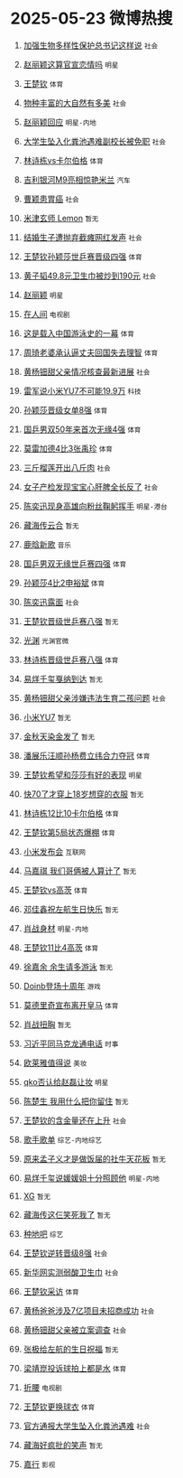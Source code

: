 # 2025-05-23 微博热搜 
1. [加强生物多样性保护总书记这样说](https://m.weibo.cn/search?containerid=100103type%3D1%26t%3D10%26q%3D%23%E5%8A%A0%E5%BC%BA%E7%94%9F%E7%89%A9%E5%A4%9A%E6%A0%B7%E6%80%A7%E4%BF%9D%E6%8A%A4%E6%80%BB%E4%B9%A6%E8%AE%B0%E8%BF%99%E6%A0%B7%E8%AF%B4%23&stream_entry_id=51&isnewpage=1&extparam=seat%3D1%26filter_type%3Drealtimehot%26stream_entry_id%3D51%26c_type%3D51%26q%3D%2523%25E5%258A%25A0%25E5%25BC%25BA%25E7%2594%259F%25E7%2589%25A9%25E5%25A4%259A%25E6%25A0%25B7%25E6%2580%25A7%25E4%25BF%259D%25E6%258A%25A4%25E6%2580%25BB%25E4%25B9%25A6%25E8%25AE%25B0%25E8%25BF%2599%25E6%25A0%25B7%25E8%25AF%25B4%2523%26cate%3D10103%26pos%3D0%26dgr%3D0%26display_time%3D1747938484%26pre_seqid%3D174793848454303255794133) `社会` 

2. [赵丽颖这算官宣恋情吗](https://m.weibo.cn/search?containerid=100103type%3D1%26t%3D10%26q%3D%23%E8%B5%B5%E4%B8%BD%E9%A2%96%E8%BF%99%E7%AE%97%E5%AE%98%E5%AE%A3%E6%81%8B%E6%83%85%E5%90%97%23&stream_entry_id=31&isnewpage=1&extparam=seat%3D1%26filter_type%3Drealtimehot%26c_type%3D31%26cate%3D5001%26pos%3D0%26realpos%3D1%26stream_entry_id%3D31%26band_rank%3D1%26lcate%3D5001%26flag%3D16%26q%3D%2523%25E8%25B5%25B5%25E4%25B8%25BD%25E9%25A2%2596%25E8%25BF%2599%25E7%25AE%2597%25E5%25AE%2598%25E5%25AE%25A3%25E6%2581%258B%25E6%2583%2585%25E5%2590%2597%2523%26dgr%3D0%26display_time%3D1747938484%26pre_seqid%3D174793848454303255794133) `明星` 

3. [王楚钦](https://m.weibo.cn/search?containerid=100103type%3D1%26t%3D10%26q%3D%E7%8E%8B%E6%A5%9A%E9%92%A6&stream_entry_id=31&isnewpage=1&extparam=seat%3D1%26filter_type%3Drealtimehot%26c_type%3D31%26cate%3D5001%26pos%3D1%26realpos%3D2%26stream_entry_id%3D31%26band_rank%3D2%26lcate%3D5001%26flag%3D16%26q%3D%25E7%258E%258B%25E6%25A5%259A%25E9%2592%25A6%26dgr%3D0%26display_time%3D1747938484%26pre_seqid%3D174793848454303255794133) `体育` 

4. [物种丰富的大自然有多美](https://m.weibo.cn/search?containerid=100103type%3D1%26t%3D10%26q%3D%23%E7%89%A9%E7%A7%8D%E4%B8%B0%E5%AF%8C%E7%9A%84%E5%A4%A7%E8%87%AA%E7%84%B6%E6%9C%89%E5%A4%9A%E7%BE%8E%23&stream_entry_id=31&isnewpage=1&extparam=seat%3D1%26filter_type%3Drealtimehot%26c_type%3D31%26cate%3D5001%26pos%3D2%26realpos%3D3%26stream_entry_id%3D31%26band_rank%3D3%26lcate%3D5001%26flag%3D0%26q%3D%2523%25E7%2589%25A9%25E7%25A7%258D%25E4%25B8%25B0%25E5%25AF%258C%25E7%259A%2584%25E5%25A4%25A7%25E8%2587%25AA%25E7%2584%25B6%25E6%259C%2589%25E5%25A4%259A%25E7%25BE%258E%2523%26dgr%3D0%26display_time%3D1747938484%26pre_seqid%3D174793848454303255794133) `社会` 

5. [赵丽颖回应](https://m.weibo.cn/search?containerid=100103type%3D1%26t%3D10%26q%3D%E8%B5%B5%E4%B8%BD%E9%A2%96%E5%9B%9E%E5%BA%94&stream_entry_id=31&isnewpage=1&extparam=seat%3D1%26filter_type%3Drealtimehot%26c_type%3D31%26cate%3D5001%26pos%3D3%26realpos%3D4%26stream_entry_id%3D31%26band_rank%3D4%26lcate%3D5001%26flag%3D16%26q%3D%25E8%25B5%25B5%25E4%25B8%25BD%25E9%25A2%2596%25E5%259B%259E%25E5%25BA%2594%26dgr%3D0%26display_time%3D1747938484%26pre_seqid%3D174793848454303255794133) `明星-内地` 

6. [大学生坠入化粪池遇难副校长被免职](https://m.weibo.cn/search?containerid=100103type%3D1%26t%3D10%26q%3D%23%E5%A4%A7%E5%AD%A6%E7%94%9F%E5%9D%A0%E5%85%A5%E5%8C%96%E7%B2%AA%E6%B1%A0%E9%81%87%E9%9A%BE%E5%89%AF%E6%A0%A1%E9%95%BF%E8%A2%AB%E5%85%8D%E8%81%8C%23&stream_entry_id=31&isnewpage=1&extparam=seat%3D1%26filter_type%3Drealtimehot%26c_type%3D31%26cate%3D5001%26pos%3D4%26realpos%3D5%26stream_entry_id%3D31%26band_rank%3D5%26lcate%3D5001%26flag%3D0%26q%3D%2523%25E5%25A4%25A7%25E5%25AD%25A6%25E7%2594%259F%25E5%259D%25A0%25E5%2585%25A5%25E5%258C%2596%25E7%25B2%25AA%25E6%25B1%25A0%25E9%2581%2587%25E9%259A%25BE%25E5%2589%25AF%25E6%25A0%25A1%25E9%2595%25BF%25E8%25A2%25AB%25E5%2585%258D%25E8%2581%258C%2523%26dgr%3D0%26display_time%3D1747938484%26pre_seqid%3D174793848454303255794133) `社会` 

7. [林诗栋vs卡尔伯格](https://m.weibo.cn/search?containerid=100103type%3D1%26t%3D10%26q%3D%23%E6%9E%97%E8%AF%97%E6%A0%8Bvs%E5%8D%A1%E5%B0%94%E4%BC%AF%E6%A0%BC%23&stream_entry_id=31&isnewpage=1&extparam=seat%3D1%26filter_type%3Drealtimehot%26c_type%3D31%26cate%3D5001%26pos%3D5%26realpos%3D6%26stream_entry_id%3D31%26band_rank%3D6%26lcate%3D5001%26flag%3D1%26q%3D%2523%25E6%259E%2597%25E8%25AF%2597%25E6%25A0%258Bvs%25E5%258D%25A1%25E5%25B0%2594%25E4%25BC%25AF%25E6%25A0%25BC%2523%26dgr%3D0%26display_time%3D1747938484%26pre_seqid%3D174793848454303255794133) `体育` 

8. [吉利银河M9亮相惊艳米兰](https://m.weibo.cn/search?containerid=100103type%3D1%26t%3D10%26q%3D%23%E5%90%89%E5%88%A9%E9%93%B6%E6%B2%B3M9%E4%BA%AE%E7%9B%B8%E6%83%8A%E8%89%B3%E7%B1%B3%E5%85%B0%23&stream_entry_id=31&isnewpage=1&extparam=seat%3D1%26filter_type%3Drealtimehot%26adid%3D287270%26c_type%3D31%26is_ad_pos%3D1%26cate%3D5001%26pos%3D6%26topic_ad%3D1%26stream_entry_id%3D31%26band_rank%3D7%26lcate%3D5001%26q%3D%2523%25E5%2590%2589%25E5%2588%25A9%25E9%2593%25B6%25E6%25B2%25B3M9%25E4%25BA%25AE%25E7%259B%25B8%25E6%2583%258A%25E8%2589%25B3%25E7%25B1%25B3%25E5%2585%25B0%2523%26dgr%3D0%26display_time%3D1747938484%26pre_seqid%3D174793848454303255794133) `汽车` 

9. [曹颖患胃癌](https://m.weibo.cn/search?containerid=100103type%3D1%26t%3D10%26q%3D%23%E6%9B%B9%E9%A2%96%E6%82%A3%E8%83%83%E7%99%8C%23&stream_entry_id=31&isnewpage=1&extparam=seat%3D1%26filter_type%3Drealtimehot%26c_type%3D31%26cate%3D5001%26pos%3D7%26realpos%3D7%26stream_entry_id%3D31%26band_rank%3D7%26lcate%3D5001%26flag%3D2%26q%3D%2523%25E6%259B%25B9%25E9%25A2%2596%25E6%2582%25A3%25E8%2583%2583%25E7%2599%258C%2523%26dgr%3D0%26display_time%3D1747938484%26pre_seqid%3D174793848454303255794133) `社会` 

10. [米津玄师 Lemon](https://m.weibo.cn/search?containerid=100103type%3D1%26t%3D10%26q%3D%E7%B1%B3%E6%B4%A5%E7%8E%84%E5%B8%88+Lemon&stream_entry_id=31&isnewpage=1&extparam=seat%3D1%26filter_type%3Drealtimehot%26c_type%3D31%26cate%3D5001%26pos%3D8%26realpos%3D8%26stream_entry_id%3D31%26band_rank%3D8%26lcate%3D5001%26flag%3D2%26q%3D%25E7%25B1%25B3%25E6%25B4%25A5%25E7%258E%2584%25E5%25B8%2588%2520Lemon%26dgr%3D0%26display_time%3D1747938484%26pre_seqid%3D174793848454303255794133) `暂无` 

11. [结婚生子遭抛弃截瘫网红发声](https://m.weibo.cn/search?containerid=100103type%3D1%26t%3D10%26q%3D%23%E7%BB%93%E5%A9%9A%E7%94%9F%E5%AD%90%E9%81%AD%E6%8A%9B%E5%BC%83%E6%88%AA%E7%98%AB%E7%BD%91%E7%BA%A2%E5%8F%91%E5%A3%B0%23&stream_entry_id=31&isnewpage=1&extparam=seat%3D1%26filter_type%3Drealtimehot%26c_type%3D31%26cate%3D5001%26pos%3D9%26realpos%3D9%26stream_entry_id%3D31%26band_rank%3D9%26lcate%3D5001%26flag%3D0%26q%3D%2523%25E7%25BB%2593%25E5%25A9%259A%25E7%2594%259F%25E5%25AD%2590%25E9%2581%25AD%25E6%258A%259B%25E5%25BC%2583%25E6%2588%25AA%25E7%2598%25AB%25E7%25BD%2591%25E7%25BA%25A2%25E5%258F%2591%25E5%25A3%25B0%2523%26dgr%3D0%26display_time%3D1747938484%26pre_seqid%3D174793848454303255794133) `社会` 

12. [王楚钦孙颖莎世乒赛晋级四强](https://m.weibo.cn/search?containerid=100103type%3D1%26t%3D10%26q%3D%23%E7%8E%8B%E6%A5%9A%E9%92%A6%E5%AD%99%E9%A2%96%E8%8E%8E%E4%B8%96%E4%B9%92%E8%B5%9B%E6%99%8B%E7%BA%A7%E5%9B%9B%E5%BC%BA%23&stream_entry_id=31&isnewpage=1&extparam=seat%3D1%26filter_type%3Drealtimehot%26c_type%3D31%26cate%3D5001%26pos%3D10%26realpos%3D10%26stream_entry_id%3D31%26band_rank%3D10%26lcate%3D5001%26flag%3D0%26q%3D%2523%25E7%258E%258B%25E6%25A5%259A%25E9%2592%25A6%25E5%25AD%2599%25E9%25A2%2596%25E8%258E%258E%25E4%25B8%2596%25E4%25B9%2592%25E8%25B5%259B%25E6%2599%258B%25E7%25BA%25A7%25E5%259B%259B%25E5%25BC%25BA%2523%26dgr%3D0%26display_time%3D1747938484%26pre_seqid%3D174793848454303255794133) `体育` 

13. [黄子韬49.8元卫生巾被炒到190元](https://m.weibo.cn/search?containerid=100103type%3D1%26t%3D10%26q%3D%E9%BB%84%E5%AD%90%E9%9F%AC49.8%E5%85%83%E5%8D%AB%E7%94%9F%E5%B7%BE%E8%A2%AB%E7%82%92%E5%88%B0190%E5%85%83&stream_entry_id=31&isnewpage=1&extparam=seat%3D1%26filter_type%3Drealtimehot%26c_type%3D31%26cate%3D5001%26pos%3D11%26realpos%3D11%26stream_entry_id%3D31%26band_rank%3D11%26lcate%3D5001%26flag%3D2%26q%3D%25E9%25BB%2584%25E5%25AD%2590%25E9%259F%25AC49.8%25E5%2585%2583%25E5%258D%25AB%25E7%2594%259F%25E5%25B7%25BE%25E8%25A2%25AB%25E7%2582%2592%25E5%2588%25B0190%25E5%2585%2583%26dgr%3D0%26display_time%3D1747938484%26pre_seqid%3D174793848454303255794133) `社会` 

14. [赵丽颖](https://m.weibo.cn/search?containerid=100103type%3D1%26t%3D10%26q%3D%E8%B5%B5%E4%B8%BD%E9%A2%96&stream_entry_id=31&isnewpage=1&extparam=seat%3D1%26filter_type%3Drealtimehot%26c_type%3D31%26cate%3D5001%26pos%3D12%26realpos%3D12%26stream_entry_id%3D31%26band_rank%3D12%26lcate%3D5001%26flag%3D0%26q%3D%25E8%25B5%25B5%25E4%25B8%25BD%25E9%25A2%2596%26dgr%3D0%26display_time%3D1747938484%26pre_seqid%3D174793848454303255794133) `明星` 

15. [在人间](https://m.weibo.cn/search?containerid=100103type%3D1%26t%3D10%26q%3D%E5%9C%A8%E4%BA%BA%E9%97%B4&stream_entry_id=31&isnewpage=1&extparam=seat%3D1%26filter_type%3Drealtimehot%26c_type%3D31%26cate%3D5001%26pos%3D13%26realpos%3D13%26stream_entry_id%3D31%26band_rank%3D13%26lcate%3D5001%26flag%3D0%26q%3D%25E5%259C%25A8%25E4%25BA%25BA%25E9%2597%25B4%26dgr%3D0%26display_time%3D1747938484%26pre_seqid%3D174793848454303255794133) `电视剧` 

16. [这是载入中国游泳史的一幕](https://m.weibo.cn/search?containerid=100103type%3D1%26t%3D10%26q%3D%23%E8%BF%99%E6%98%AF%E8%BD%BD%E5%85%A5%E4%B8%AD%E5%9B%BD%E6%B8%B8%E6%B3%B3%E5%8F%B2%E7%9A%84%E4%B8%80%E5%B9%95%23&stream_entry_id=31&isnewpage=1&extparam=seat%3D1%26filter_type%3Drealtimehot%26c_type%3D31%26cate%3D5001%26pos%3D14%26realpos%3D14%26stream_entry_id%3D31%26band_rank%3D14%26lcate%3D5001%26flag%3D0%26q%3D%2523%25E8%25BF%2599%25E6%2598%25AF%25E8%25BD%25BD%25E5%2585%25A5%25E4%25B8%25AD%25E5%259B%25BD%25E6%25B8%25B8%25E6%25B3%25B3%25E5%258F%25B2%25E7%259A%2584%25E4%25B8%2580%25E5%25B9%2595%2523%26dgr%3D0%26display_time%3D1747938484%26pre_seqid%3D174793848454303255794133) `体育` 

17. [周琦老婆承认逼丈夫回国失去理智](https://m.weibo.cn/search?containerid=100103type%3D1%26t%3D10%26q%3D%23%E5%91%A8%E7%90%A6%E8%80%81%E5%A9%86%E6%89%BF%E8%AE%A4%E9%80%BC%E4%B8%88%E5%A4%AB%E5%9B%9E%E5%9B%BD%E5%A4%B1%E5%8E%BB%E7%90%86%E6%99%BA%23&stream_entry_id=31&isnewpage=1&extparam=seat%3D1%26filter_type%3Drealtimehot%26c_type%3D31%26cate%3D5001%26pos%3D15%26realpos%3D15%26stream_entry_id%3D31%26band_rank%3D15%26lcate%3D5001%26flag%3D0%26q%3D%2523%25E5%2591%25A8%25E7%2590%25A6%25E8%2580%2581%25E5%25A9%2586%25E6%2589%25BF%25E8%25AE%25A4%25E9%2580%25BC%25E4%25B8%2588%25E5%25A4%25AB%25E5%259B%259E%25E5%259B%25BD%25E5%25A4%25B1%25E5%258E%25BB%25E7%2590%2586%25E6%2599%25BA%2523%26dgr%3D0%26display_time%3D1747938484%26pre_seqid%3D174793848454303255794133) `体育` 

18. [黄杨钿甜父亲情况核查最新进展](https://m.weibo.cn/search?containerid=100103type%3D1%26t%3D10%26q%3D%23%E9%BB%84%E6%9D%A8%E9%92%BF%E7%94%9C%E7%88%B6%E4%BA%B2%E6%83%85%E5%86%B5%E6%A0%B8%E6%9F%A5%E6%9C%80%E6%96%B0%E8%BF%9B%E5%B1%95%23&stream_entry_id=31&isnewpage=1&extparam=seat%3D1%26filter_type%3Drealtimehot%26c_type%3D31%26cate%3D5001%26pos%3D16%26realpos%3D16%26stream_entry_id%3D31%26band_rank%3D16%26lcate%3D5001%26flag%3D0%26q%3D%2523%25E9%25BB%2584%25E6%259D%25A8%25E9%2592%25BF%25E7%2594%259C%25E7%2588%25B6%25E4%25BA%25B2%25E6%2583%2585%25E5%2586%25B5%25E6%25A0%25B8%25E6%259F%25A5%25E6%259C%2580%25E6%2596%25B0%25E8%25BF%259B%25E5%25B1%2595%2523%26dgr%3D0%26display_time%3D1747938484%26pre_seqid%3D174793848454303255794133) `社会` 

19. [雷军说小米YU7不可能19.9万](https://m.weibo.cn/search?containerid=100103type%3D1%26t%3D10%26q%3D%23%E9%9B%B7%E5%86%9B%E8%AF%B4%E5%B0%8F%E7%B1%B3YU7%E4%B8%8D%E5%8F%AF%E8%83%BD19.9%E4%B8%87%23&stream_entry_id=31&isnewpage=1&extparam=seat%3D1%26filter_type%3Drealtimehot%26c_type%3D31%26cate%3D5001%26pos%3D17%26realpos%3D17%26stream_entry_id%3D31%26band_rank%3D17%26lcate%3D5001%26flag%3D0%26q%3D%2523%25E9%259B%25B7%25E5%2586%259B%25E8%25AF%25B4%25E5%25B0%258F%25E7%25B1%25B3YU7%25E4%25B8%258D%25E5%258F%25AF%25E8%2583%25BD19.9%25E4%25B8%2587%2523%26dgr%3D0%26display_time%3D1747938484%26pre_seqid%3D174793848454303255794133) `科技` 

20. [孙颖莎晋级女单8强](https://m.weibo.cn/search?containerid=100103type%3D1%26t%3D10%26q%3D%23%E5%AD%99%E9%A2%96%E8%8E%8E%E6%99%8B%E7%BA%A7%E5%A5%B3%E5%8D%958%E5%BC%BA%23&stream_entry_id=31&isnewpage=1&extparam=seat%3D1%26filter_type%3Drealtimehot%26c_type%3D31%26cate%3D5001%26pos%3D18%26realpos%3D18%26stream_entry_id%3D31%26band_rank%3D18%26lcate%3D5001%26flag%3D1%26q%3D%2523%25E5%25AD%2599%25E9%25A2%2596%25E8%258E%258E%25E6%2599%258B%25E7%25BA%25A7%25E5%25A5%25B3%25E5%258D%25958%25E5%25BC%25BA%2523%26dgr%3D0%26display_time%3D1747938484%26pre_seqid%3D174793848454303255794133) `体育` 

21. [国乒男双50年来首次无缘4强](https://m.weibo.cn/search?containerid=100103type%3D1%26t%3D10%26q%3D%23%E5%9B%BD%E4%B9%92%E7%94%B7%E5%8F%8C50%E5%B9%B4%E6%9D%A5%E9%A6%96%E6%AC%A1%E6%97%A0%E7%BC%984%E5%BC%BA%23&stream_entry_id=31&isnewpage=1&extparam=seat%3D1%26filter_type%3Drealtimehot%26c_type%3D31%26cate%3D5001%26pos%3D19%26realpos%3D19%26stream_entry_id%3D31%26band_rank%3D19%26lcate%3D5001%26flag%3D0%26q%3D%2523%25E5%259B%25BD%25E4%25B9%2592%25E7%2594%25B7%25E5%258F%258C50%25E5%25B9%25B4%25E6%259D%25A5%25E9%25A6%2596%25E6%25AC%25A1%25E6%2597%25A0%25E7%25BC%25984%25E5%25BC%25BA%2523%26dgr%3D0%26display_time%3D1747938484%26pre_seqid%3D174793848454303255794133) `体育` 

22. [莫雷加德4比3张禹珍](https://m.weibo.cn/search?containerid=100103type%3D1%26t%3D10%26q%3D%23%E8%8E%AB%E9%9B%B7%E5%8A%A0%E5%BE%B74%E6%AF%943%E5%BC%A0%E7%A6%B9%E7%8F%8D%23&stream_entry_id=31&isnewpage=1&extparam=seat%3D1%26filter_type%3Drealtimehot%26c_type%3D31%26cate%3D5001%26pos%3D20%26realpos%3D20%26stream_entry_id%3D31%26band_rank%3D20%26lcate%3D5001%26flag%3D1%26q%3D%2523%25E8%258E%25AB%25E9%259B%25B7%25E5%258A%25A0%25E5%25BE%25B74%25E6%25AF%25943%25E5%25BC%25A0%25E7%25A6%25B9%25E7%258F%258D%2523%26dgr%3D0%26display_time%3D1747938484%26pre_seqid%3D174793848454303255794133) `体育` 

23. [三斤榴莲开出八斤肉](https://m.weibo.cn/search?containerid=100103type%3D1%26t%3D10%26q%3D%23%E4%B8%89%E6%96%A4%E6%A6%B4%E8%8E%B2%E5%BC%80%E5%87%BA%E5%85%AB%E6%96%A4%E8%82%89%23&stream_entry_id=31&isnewpage=1&extparam=seat%3D1%26filter_type%3Drealtimehot%26c_type%3D31%26cate%3D5001%26pos%3D21%26realpos%3D21%26stream_entry_id%3D31%26band_rank%3D21%26lcate%3D5001%26flag%3D1%26q%3D%2523%25E4%25B8%2589%25E6%2596%25A4%25E6%25A6%25B4%25E8%258E%25B2%25E5%25BC%2580%25E5%2587%25BA%25E5%2585%25AB%25E6%2596%25A4%25E8%2582%2589%2523%26dgr%3D0%26display_time%3D1747938484%26pre_seqid%3D174793848454303255794133) `社会` 

24. [女子产检发现宝宝心肝脾全长反了](https://m.weibo.cn/search?containerid=100103type%3D1%26t%3D10%26q%3D%23%E5%A5%B3%E5%AD%90%E4%BA%A7%E6%A3%80%E5%8F%91%E7%8E%B0%E5%AE%9D%E5%AE%9D%E5%BF%83%E8%82%9D%E8%84%BE%E5%85%A8%E9%95%BF%E5%8F%8D%E4%BA%86%23&stream_entry_id=31&isnewpage=1&extparam=seat%3D1%26filter_type%3Drealtimehot%26c_type%3D31%26cate%3D5001%26pos%3D22%26realpos%3D22%26stream_entry_id%3D31%26band_rank%3D22%26lcate%3D5001%26flag%3D0%26q%3D%2523%25E5%25A5%25B3%25E5%25AD%2590%25E4%25BA%25A7%25E6%25A3%2580%25E5%258F%2591%25E7%258E%25B0%25E5%25AE%259D%25E5%25AE%259D%25E5%25BF%2583%25E8%2582%259D%25E8%2584%25BE%25E5%2585%25A8%25E9%2595%25BF%25E5%258F%258D%25E4%25BA%2586%2523%26dgr%3D0%26display_time%3D1747938484%26pre_seqid%3D174793848454303255794133) `社会` 

25. [陈奕迅现身高雄向粉丝鞠躬挥手](https://m.weibo.cn/search?containerid=100103type%3D1%26t%3D10%26q%3D%23%E9%99%88%E5%A5%95%E8%BF%85%E7%8E%B0%E8%BA%AB%E9%AB%98%E9%9B%84%E5%90%91%E7%B2%89%E4%B8%9D%E9%9E%A0%E8%BA%AC%E6%8C%A5%E6%89%8B%23&stream_entry_id=31&isnewpage=1&extparam=seat%3D1%26filter_type%3Drealtimehot%26c_type%3D31%26cate%3D5001%26pos%3D23%26realpos%3D23%26stream_entry_id%3D31%26band_rank%3D23%26lcate%3D5001%26flag%3D0%26q%3D%2523%25E9%2599%2588%25E5%25A5%2595%25E8%25BF%2585%25E7%258E%25B0%25E8%25BA%25AB%25E9%25AB%2598%25E9%259B%2584%25E5%2590%2591%25E7%25B2%2589%25E4%25B8%259D%25E9%259E%25A0%25E8%25BA%25AC%25E6%258C%25A5%25E6%2589%258B%2523%26dgr%3D0%26display_time%3D1747938484%26pre_seqid%3D174793848454303255794133) `明星-港台` 

26. [藏海传云合](https://m.weibo.cn/search?containerid=100103type%3D1%26t%3D10%26q%3D%E8%97%8F%E6%B5%B7%E4%BC%A0%E4%BA%91%E5%90%88&stream_entry_id=31&isnewpage=1&extparam=seat%3D1%26filter_type%3Drealtimehot%26c_type%3D31%26cate%3D5001%26pos%3D24%26realpos%3D24%26stream_entry_id%3D31%26band_rank%3D24%26lcate%3D5001%26flag%3D1%26q%3D%25E8%2597%258F%25E6%25B5%25B7%25E4%25BC%25A0%25E4%25BA%2591%25E5%2590%2588%26dgr%3D0%26display_time%3D1747938484%26pre_seqid%3D174793848454303255794133) `暂无` 

27. [鹿晗新歌](https://m.weibo.cn/search?containerid=100103type%3D1%26t%3D10%26q%3D%E9%B9%BF%E6%99%97%E6%96%B0%E6%AD%8C&stream_entry_id=31&isnewpage=1&extparam=seat%3D1%26filter_type%3Drealtimehot%26c_type%3D31%26cate%3D5001%26pos%3D25%26realpos%3D25%26stream_entry_id%3D31%26band_rank%3D25%26lcate%3D5001%26flag%3D0%26q%3D%25E9%25B9%25BF%25E6%2599%2597%25E6%2596%25B0%25E6%25AD%258C%26dgr%3D0%26display_time%3D1747938484%26pre_seqid%3D174793848454303255794133) `音乐` 

28. [国乒男双无缘世乒赛四强](https://m.weibo.cn/search?containerid=100103type%3D1%26t%3D10%26q%3D%23%E5%9B%BD%E4%B9%92%E7%94%B7%E5%8F%8C%E6%97%A0%E7%BC%98%E4%B8%96%E4%B9%92%E8%B5%9B%E5%9B%9B%E5%BC%BA%23&stream_entry_id=31&isnewpage=1&extparam=seat%3D1%26filter_type%3Drealtimehot%26c_type%3D31%26cate%3D5001%26pos%3D26%26realpos%3D26%26stream_entry_id%3D31%26band_rank%3D26%26lcate%3D5001%26flag%3D0%26q%3D%2523%25E5%259B%25BD%25E4%25B9%2592%25E7%2594%25B7%25E5%258F%258C%25E6%2597%25A0%25E7%25BC%2598%25E4%25B8%2596%25E4%25B9%2592%25E8%25B5%259B%25E5%259B%259B%25E5%25BC%25BA%2523%26dgr%3D0%26display_time%3D1747938484%26pre_seqid%3D174793848454303255794133) `体育` 

29. [孙颖莎4比2申裕斌](https://m.weibo.cn/search?containerid=100103type%3D1%26t%3D10%26q%3D%23%E5%AD%99%E9%A2%96%E8%8E%8E4%E6%AF%942%E7%94%B3%E8%A3%95%E6%96%8C%23&stream_entry_id=31&isnewpage=1&extparam=seat%3D1%26filter_type%3Drealtimehot%26c_type%3D31%26cate%3D5001%26pos%3D27%26realpos%3D27%26stream_entry_id%3D31%26band_rank%3D27%26lcate%3D5001%26flag%3D1%26q%3D%2523%25E5%25AD%2599%25E9%25A2%2596%25E8%258E%258E4%25E6%25AF%25942%25E7%2594%25B3%25E8%25A3%2595%25E6%2596%258C%2523%26dgr%3D0%26display_time%3D1747938484%26pre_seqid%3D174793848454303255794133) `体育` 

30. [陈奕迅露面](https://m.weibo.cn/search?containerid=100103type%3D1%26t%3D10%26q%3D%23%E9%99%88%E5%A5%95%E8%BF%85%E9%9C%B2%E9%9D%A2%23&stream_entry_id=31&isnewpage=1&extparam=seat%3D1%26filter_type%3Drealtimehot%26c_type%3D31%26cate%3D5001%26pos%3D28%26realpos%3D28%26stream_entry_id%3D31%26band_rank%3D28%26lcate%3D5001%26flag%3D0%26q%3D%2523%25E9%2599%2588%25E5%25A5%2595%25E8%25BF%2585%25E9%259C%25B2%25E9%259D%25A2%2523%26dgr%3D0%26display_time%3D1747938484%26pre_seqid%3D174793848454303255794133) `社会` 

31. [王楚钦晋级世乒赛八强](https://m.weibo.cn/search?containerid=100103type%3D1%26t%3D10%26q%3D%E7%8E%8B%E6%A5%9A%E9%92%A6%E6%99%8B%E7%BA%A7%E4%B8%96%E4%B9%92%E8%B5%9B%E5%85%AB%E5%BC%BA&stream_entry_id=31&isnewpage=1&extparam=seat%3D1%26filter_type%3Drealtimehot%26c_type%3D31%26cate%3D5001%26pos%3D29%26realpos%3D29%26stream_entry_id%3D31%26band_rank%3D29%26lcate%3D5001%26flag%3D0%26q%3D%25E7%258E%258B%25E6%25A5%259A%25E9%2592%25A6%25E6%2599%258B%25E7%25BA%25A7%25E4%25B8%2596%25E4%25B9%2592%25E8%25B5%259B%25E5%2585%25AB%25E5%25BC%25BA%26dgr%3D0%26display_time%3D1747938484%26pre_seqid%3D174793848454303255794133) `暂无` 

32. [光渊](https://m.weibo.cn/search?containerid=100103type%3D1%26t%3D10%26q%3D%E5%85%89%E6%B8%8A&stream_entry_id=31&isnewpage=1&extparam=seat%3D1%26filter_type%3Drealtimehot%26c_type%3D31%26cate%3D5001%26pos%3D30%26realpos%3D30%26stream_entry_id%3D31%26band_rank%3D30%26lcate%3D5001%26flag%3D0%26q%3D%25E5%2585%2589%25E6%25B8%258A%26dgr%3D0%26display_time%3D1747938484%26pre_seqid%3D174793848454303255794133) `光渊官微` 

33. [林诗栋晋级世乒赛八强](https://m.weibo.cn/search?containerid=100103type%3D1%26t%3D10%26q%3D%23%E6%9E%97%E8%AF%97%E6%A0%8B%E6%99%8B%E7%BA%A7%E4%B8%96%E4%B9%92%E8%B5%9B%E5%85%AB%E5%BC%BA%23&stream_entry_id=31&isnewpage=1&extparam=seat%3D1%26filter_type%3Drealtimehot%26c_type%3D31%26cate%3D5001%26pos%3D31%26realpos%3D31%26stream_entry_id%3D31%26band_rank%3D31%26lcate%3D5001%26flag%3D1%26q%3D%2523%25E6%259E%2597%25E8%25AF%2597%25E6%25A0%258B%25E6%2599%258B%25E7%25BA%25A7%25E4%25B8%2596%25E4%25B9%2592%25E8%25B5%259B%25E5%2585%25AB%25E5%25BC%25BA%2523%26dgr%3D0%26display_time%3D1747938484%26pre_seqid%3D174793848454303255794133) `体育` 

34. [易烊千玺戛纳到达](https://m.weibo.cn/search?containerid=100103type%3D1%26t%3D10%26q%3D%E6%98%93%E7%83%8A%E5%8D%83%E7%8E%BA%E6%88%9B%E7%BA%B3%E5%88%B0%E8%BE%BE&stream_entry_id=31&isnewpage=1&extparam=seat%3D1%26filter_type%3Drealtimehot%26c_type%3D31%26cate%3D5001%26pos%3D32%26realpos%3D32%26stream_entry_id%3D31%26band_rank%3D32%26lcate%3D5001%26flag%3D0%26q%3D%25E6%2598%2593%25E7%2583%258A%25E5%258D%2583%25E7%258E%25BA%25E6%2588%259B%25E7%25BA%25B3%25E5%2588%25B0%25E8%25BE%25BE%26dgr%3D0%26display_time%3D1747938484%26pre_seqid%3D174793848454303255794133) `暂无` 

35. [黄杨钿甜父亲涉嫌违法生育二孩问题](https://m.weibo.cn/search?containerid=100103type%3D1%26t%3D10%26q%3D%23%E9%BB%84%E6%9D%A8%E9%92%BF%E7%94%9C%E7%88%B6%E4%BA%B2%E6%B6%89%E5%AB%8C%E8%BF%9D%E6%B3%95%E7%94%9F%E8%82%B2%E4%BA%8C%E5%AD%A9%E9%97%AE%E9%A2%98%23&stream_entry_id=31&isnewpage=1&extparam=seat%3D1%26filter_type%3Drealtimehot%26c_type%3D31%26cate%3D5001%26pos%3D33%26realpos%3D33%26stream_entry_id%3D31%26band_rank%3D33%26lcate%3D5001%26flag%3D0%26q%3D%2523%25E9%25BB%2584%25E6%259D%25A8%25E9%2592%25BF%25E7%2594%259C%25E7%2588%25B6%25E4%25BA%25B2%25E6%25B6%2589%25E5%25AB%258C%25E8%25BF%259D%25E6%25B3%2595%25E7%2594%259F%25E8%2582%25B2%25E4%25BA%258C%25E5%25AD%25A9%25E9%2597%25AE%25E9%25A2%2598%2523%26dgr%3D0%26display_time%3D1747938484%26pre_seqid%3D174793848454303255794133) `社会` 

36. [小米YU7](https://m.weibo.cn/search?containerid=100103type%3D1%26t%3D10%26q%3D%E5%B0%8F%E7%B1%B3YU7&stream_entry_id=31&isnewpage=1&extparam=seat%3D1%26filter_type%3Drealtimehot%26c_type%3D31%26cate%3D5001%26pos%3D34%26realpos%3D34%26stream_entry_id%3D31%26band_rank%3D34%26lcate%3D5001%26flag%3D0%26q%3D%25E5%25B0%258F%25E7%25B1%25B3YU7%26dgr%3D0%26display_time%3D1747938484%26pre_seqid%3D174793848454303255794133) `暂无` 

37. [金秋天染金发了](https://m.weibo.cn/search?containerid=100103type%3D1%26t%3D10%26q%3D%23%E9%87%91%E7%A7%8B%E5%A4%A9%E6%9F%93%E9%87%91%E5%8F%91%E4%BA%86%23&stream_entry_id=31&isnewpage=1&extparam=seat%3D1%26filter_type%3Drealtimehot%26c_type%3D31%26cate%3D5001%26pos%3D35%26realpos%3D35%26stream_entry_id%3D31%26band_rank%3D35%26lcate%3D5001%26flag%3D0%26q%3D%2523%25E9%2587%2591%25E7%25A7%258B%25E5%25A4%25A9%25E6%259F%2593%25E9%2587%2591%25E5%258F%2591%25E4%25BA%2586%2523%26dgr%3D0%26display_time%3D1747938484%26pre_seqid%3D174793848454303255794133) `暂无` 

38. [潘展乐汪顺孙杨费立纬合力夺冠](https://m.weibo.cn/search?containerid=100103type%3D1%26t%3D10%26q%3D%23%E6%BD%98%E5%B1%95%E4%B9%90%E6%B1%AA%E9%A1%BA%E5%AD%99%E6%9D%A8%E8%B4%B9%E7%AB%8B%E7%BA%AC%E5%90%88%E5%8A%9B%E5%A4%BA%E5%86%A0%23&stream_entry_id=31&isnewpage=1&extparam=seat%3D1%26filter_type%3Drealtimehot%26c_type%3D31%26cate%3D5001%26pos%3D36%26realpos%3D36%26stream_entry_id%3D31%26band_rank%3D36%26lcate%3D5001%26flag%3D0%26q%3D%2523%25E6%25BD%2598%25E5%25B1%2595%25E4%25B9%2590%25E6%25B1%25AA%25E9%25A1%25BA%25E5%25AD%2599%25E6%259D%25A8%25E8%25B4%25B9%25E7%25AB%258B%25E7%25BA%25AC%25E5%2590%2588%25E5%258A%259B%25E5%25A4%25BA%25E5%2586%25A0%2523%26dgr%3D0%26display_time%3D1747938484%26pre_seqid%3D174793848454303255794133) `体育` 

39. [王楚钦希望和莎莎有好的表现](https://m.weibo.cn/search?containerid=100103type%3D1%26t%3D10%26q%3D%23%E7%8E%8B%E6%A5%9A%E9%92%A6%E5%B8%8C%E6%9C%9B%E5%92%8C%E8%8E%8E%E8%8E%8E%E6%9C%89%E5%A5%BD%E7%9A%84%E8%A1%A8%E7%8E%B0%23&stream_entry_id=31&isnewpage=1&extparam=seat%3D1%26filter_type%3Drealtimehot%26c_type%3D31%26cate%3D5001%26pos%3D37%26realpos%3D37%26stream_entry_id%3D31%26band_rank%3D37%26lcate%3D5001%26flag%3D0%26q%3D%2523%25E7%258E%258B%25E6%25A5%259A%25E9%2592%25A6%25E5%25B8%258C%25E6%259C%259B%25E5%2592%258C%25E8%258E%258E%25E8%258E%258E%25E6%259C%2589%25E5%25A5%25BD%25E7%259A%2584%25E8%25A1%25A8%25E7%258E%25B0%2523%26dgr%3D0%26display_time%3D1747938484%26pre_seqid%3D174793848454303255794133) `明星` 

40. [快70了才穿上18岁想穿的衣服](https://m.weibo.cn/search?containerid=100103type%3D1%26t%3D10%26q%3D%E5%BF%AB70%E4%BA%86%E6%89%8D%E7%A9%BF%E4%B8%8A18%E5%B2%81%E6%83%B3%E7%A9%BF%E7%9A%84%E8%A1%A3%E6%9C%8D&stream_entry_id=31&isnewpage=1&extparam=seat%3D1%26filter_type%3Drealtimehot%26c_type%3D31%26cate%3D5001%26pos%3D38%26realpos%3D38%26stream_entry_id%3D31%26band_rank%3D38%26lcate%3D5001%26flag%3D0%26q%3D%25E5%25BF%25AB70%25E4%25BA%2586%25E6%2589%258D%25E7%25A9%25BF%25E4%25B8%258A18%25E5%25B2%2581%25E6%2583%25B3%25E7%25A9%25BF%25E7%259A%2584%25E8%25A1%25A3%25E6%259C%258D%26dgr%3D0%26display_time%3D1747938484%26pre_seqid%3D174793848454303255794133) `暂无` 

41. [林诗栋12比10卡尔伯格](https://m.weibo.cn/search?containerid=100103type%3D1%26t%3D10%26q%3D%23%E6%9E%97%E8%AF%97%E6%A0%8B12%E6%AF%9410%E5%8D%A1%E5%B0%94%E4%BC%AF%E6%A0%BC%23&stream_entry_id=31&isnewpage=1&extparam=seat%3D1%26filter_type%3Drealtimehot%26c_type%3D31%26cate%3D5001%26pos%3D39%26realpos%3D39%26stream_entry_id%3D31%26band_rank%3D39%26lcate%3D5001%26flag%3D1%26q%3D%2523%25E6%259E%2597%25E8%25AF%2597%25E6%25A0%258B12%25E6%25AF%259410%25E5%258D%25A1%25E5%25B0%2594%25E4%25BC%25AF%25E6%25A0%25BC%2523%26dgr%3D0%26display_time%3D1747938484%26pre_seqid%3D174793848454303255794133) `体育` 

42. [王楚钦第5局状态爆棚](https://m.weibo.cn/search?containerid=100103type%3D1%26t%3D10%26q%3D%23%E7%8E%8B%E6%A5%9A%E9%92%A6%E7%AC%AC5%E5%B1%80%E7%8A%B6%E6%80%81%E7%88%86%E6%A3%9A%23&stream_entry_id=31&isnewpage=1&extparam=seat%3D1%26filter_type%3Drealtimehot%26c_type%3D31%26cate%3D5001%26pos%3D40%26realpos%3D40%26stream_entry_id%3D31%26band_rank%3D40%26lcate%3D5001%26flag%3D1%26q%3D%2523%25E7%258E%258B%25E6%25A5%259A%25E9%2592%25A6%25E7%25AC%25AC5%25E5%25B1%2580%25E7%258A%25B6%25E6%2580%2581%25E7%2588%2586%25E6%25A3%259A%2523%26dgr%3D0%26display_time%3D1747938484%26pre_seqid%3D174793848454303255794133) `体育` 

43. [小米发布会](https://m.weibo.cn/search?containerid=100103type%3D1%26t%3D10%26q%3D%E5%B0%8F%E7%B1%B3%E5%8F%91%E5%B8%83%E4%BC%9A&stream_entry_id=31&isnewpage=1&extparam=seat%3D1%26filter_type%3Drealtimehot%26c_type%3D31%26cate%3D5001%26pos%3D41%26realpos%3D41%26stream_entry_id%3D31%26band_rank%3D41%26lcate%3D5001%26flag%3D0%26q%3D%25E5%25B0%258F%25E7%25B1%25B3%25E5%258F%2591%25E5%25B8%2583%25E4%25BC%259A%26dgr%3D0%26display_time%3D1747938484%26pre_seqid%3D174793848454303255794133) `互联网` 

44. [马嘉祺 我们哥俩被人算计了](https://m.weibo.cn/search?containerid=100103type%3D1%26t%3D10%26q%3D%E9%A9%AC%E5%98%89%E7%A5%BA+%E6%88%91%E4%BB%AC%E5%93%A5%E4%BF%A9%E8%A2%AB%E4%BA%BA%E7%AE%97%E8%AE%A1%E4%BA%86&stream_entry_id=31&isnewpage=1&extparam=seat%3D1%26filter_type%3Drealtimehot%26c_type%3D31%26cate%3D5001%26pos%3D42%26realpos%3D42%26stream_entry_id%3D31%26band_rank%3D42%26lcate%3D5001%26flag%3D0%26q%3D%25E9%25A9%25AC%25E5%2598%2589%25E7%25A5%25BA%2520%25E6%2588%2591%25E4%25BB%25AC%25E5%2593%25A5%25E4%25BF%25A9%25E8%25A2%25AB%25E4%25BA%25BA%25E7%25AE%2597%25E8%25AE%25A1%25E4%25BA%2586%26dgr%3D0%26display_time%3D1747938484%26pre_seqid%3D174793848454303255794133) `暂无` 

45. [王楚钦vs高茨](https://m.weibo.cn/search?containerid=100103type%3D1%26t%3D10%26q%3D%23%E7%8E%8B%E6%A5%9A%E9%92%A6vs%E9%AB%98%E8%8C%A8%23&stream_entry_id=31&isnewpage=1&extparam=seat%3D1%26filter_type%3Drealtimehot%26c_type%3D31%26cate%3D5001%26pos%3D43%26realpos%3D43%26stream_entry_id%3D31%26band_rank%3D43%26lcate%3D5001%26flag%3D0%26q%3D%2523%25E7%258E%258B%25E6%25A5%259A%25E9%2592%25A6vs%25E9%25AB%2598%25E8%258C%25A8%2523%26dgr%3D0%26display_time%3D1747938484%26pre_seqid%3D174793848454303255794133) `体育` 

46. [邓佳鑫祝左航生日快乐](https://m.weibo.cn/search?containerid=100103type%3D1%26t%3D10%26q%3D%E9%82%93%E4%BD%B3%E9%91%AB%E7%A5%9D%E5%B7%A6%E8%88%AA%E7%94%9F%E6%97%A5%E5%BF%AB%E4%B9%90&stream_entry_id=31&isnewpage=1&extparam=seat%3D1%26filter_type%3Drealtimehot%26c_type%3D31%26cate%3D5001%26pos%3D44%26realpos%3D44%26stream_entry_id%3D31%26band_rank%3D44%26lcate%3D5001%26flag%3D0%26q%3D%25E9%2582%2593%25E4%25BD%25B3%25E9%2591%25AB%25E7%25A5%259D%25E5%25B7%25A6%25E8%2588%25AA%25E7%2594%259F%25E6%2597%25A5%25E5%25BF%25AB%25E4%25B9%2590%26dgr%3D0%26display_time%3D1747938484%26pre_seqid%3D174793848454303255794133) `暂无` 

47. [肖战身材](https://m.weibo.cn/search?containerid=100103type%3D1%26t%3D10%26q%3D%E8%82%96%E6%88%98%E8%BA%AB%E6%9D%90&stream_entry_id=31&isnewpage=1&extparam=seat%3D1%26filter_type%3Drealtimehot%26c_type%3D31%26cate%3D5001%26pos%3D45%26realpos%3D45%26stream_entry_id%3D31%26band_rank%3D45%26lcate%3D5001%26flag%3D0%26q%3D%25E8%2582%2596%25E6%2588%2598%25E8%25BA%25AB%25E6%259D%2590%26dgr%3D0%26display_time%3D1747938484%26pre_seqid%3D174793848454303255794133) `明星-内地` 

48. [王楚钦11比4高茨](https://m.weibo.cn/search?containerid=100103type%3D1%26t%3D10%26q%3D%23%E7%8E%8B%E6%A5%9A%E9%92%A611%E6%AF%944%E9%AB%98%E8%8C%A8%23&stream_entry_id=31&isnewpage=1&extparam=seat%3D1%26filter_type%3Drealtimehot%26c_type%3D31%26cate%3D5001%26pos%3D46%26realpos%3D46%26stream_entry_id%3D31%26band_rank%3D46%26lcate%3D5001%26flag%3D1%26q%3D%2523%25E7%258E%258B%25E6%25A5%259A%25E9%2592%25A611%25E6%25AF%25944%25E9%25AB%2598%25E8%258C%25A8%2523%26dgr%3D0%26display_time%3D1747938484%26pre_seqid%3D174793848454303255794133) `体育` 

49. [徐嘉余 余生请多游泳](https://m.weibo.cn/search?containerid=100103type%3D1%26t%3D10%26q%3D%E5%BE%90%E5%98%89%E4%BD%99+%E4%BD%99%E7%94%9F%E8%AF%B7%E5%A4%9A%E6%B8%B8%E6%B3%B3&stream_entry_id=31&isnewpage=1&extparam=seat%3D1%26filter_type%3Drealtimehot%26c_type%3D31%26cate%3D5001%26pos%3D47%26realpos%3D47%26stream_entry_id%3D31%26band_rank%3D47%26lcate%3D5001%26flag%3D0%26q%3D%25E5%25BE%2590%25E5%2598%2589%25E4%25BD%2599%2520%25E4%25BD%2599%25E7%2594%259F%25E8%25AF%25B7%25E5%25A4%259A%25E6%25B8%25B8%25E6%25B3%25B3%26dgr%3D0%26display_time%3D1747938484%26pre_seqid%3D174793848454303255794133) `暂无` 

50. [Doinb登场十周年](https://m.weibo.cn/search?containerid=100103type%3D1%26t%3D10%26q%3D%23Doinb%E7%99%BB%E5%9C%BA%E5%8D%81%E5%91%A8%E5%B9%B4%23&stream_entry_id=31&isnewpage=1&extparam=seat%3D1%26filter_type%3Drealtimehot%26c_type%3D31%26cate%3D5001%26pos%3D48%26realpos%3D48%26stream_entry_id%3D31%26band_rank%3D48%26lcate%3D5001%26flag%3D1%26q%3D%2523Doinb%25E7%2599%25BB%25E5%259C%25BA%25E5%258D%2581%25E5%2591%25A8%25E5%25B9%25B4%2523%26dgr%3D0%26display_time%3D1747938484%26pre_seqid%3D174793848454303255794133) `游戏` 

51. [莫德里奇宣布离开皇马](https://m.weibo.cn/search?containerid=100103type%3D1%26t%3D10%26q%3D%23%E8%8E%AB%E5%BE%B7%E9%87%8C%E5%A5%87%E5%AE%A3%E5%B8%83%E7%A6%BB%E5%BC%80%E7%9A%87%E9%A9%AC%23&stream_entry_id=31&isnewpage=1&extparam=seat%3D1%26filter_type%3Drealtimehot%26c_type%3D31%26cate%3D5001%26pos%3D49%26realpos%3D49%26stream_entry_id%3D31%26band_rank%3D49%26lcate%3D5001%26flag%3D0%26q%3D%2523%25E8%258E%25AB%25E5%25BE%25B7%25E9%2587%258C%25E5%25A5%2587%25E5%25AE%25A3%25E5%25B8%2583%25E7%25A6%25BB%25E5%25BC%2580%25E7%259A%2587%25E9%25A9%25AC%2523%26dgr%3D0%26display_time%3D1747938484%26pre_seqid%3D174793848454303255794133) `体育` 

52. [肖战扭胸](https://m.weibo.cn/search?containerid=100103type%3D1%26t%3D10%26q%3D%E8%82%96%E6%88%98%E6%89%AD%E8%83%B8&stream_entry_id=31&isnewpage=1&extparam=seat%3D1%26filter_type%3Drealtimehot%26c_type%3D31%26cate%3D5001%26pos%3D50%26realpos%3D50%26stream_entry_id%3D31%26band_rank%3D50%26lcate%3D5001%26flag%3D0%26q%3D%25E8%2582%2596%25E6%2588%2598%25E6%2589%25AD%25E8%2583%25B8%26dgr%3D0%26display_time%3D1747938484%26pre_seqid%3D174793848454303255794133) `暂无` 

53. [习近平同马克龙通电话](https://m.weibo.cn/search?containerid=100103type%3D1%26t%3D10%26q%3D%23%E4%B9%A0%E8%BF%91%E5%B9%B3%E5%90%8C%E9%A9%AC%E5%85%8B%E9%BE%99%E9%80%9A%E7%94%B5%E8%AF%9D%23&stream_entry_id=51&isnewpage=1&extparam=seat%3D1%26q%3D%2523%25E4%25B9%25A0%25E8%25BF%2591%25E5%25B9%25B3%25E5%2590%258C%25E9%25A9%25AC%25E5%2585%258B%25E9%25BE%2599%25E9%2580%259A%25E7%2594%25B5%25E8%25AF%259D%2523%26stream_entry_id%3D51%26c_type%3D51%26filter_type%3Drealtimehot%26cate%3D10103%26pos%3D0%26dgr%3D0%26display_time%3D1747934302%26pre_seqid%3D174793430240903235729104) `时事` 

54. [欧莱雅值得说](https://m.weibo.cn/search?containerid=100103type%3D1%26t%3D10%26q%3D%23%E6%AC%A7%E8%8E%B1%E9%9B%85%E5%80%BC%E5%BE%97%E8%AF%B4%23&stream_entry_id=31&isnewpage=1&extparam=seat%3D1%26topic_ad%3D1%26lcate%3D5001%26pos%3D6%26stream_entry_id%3D31%26filter_type%3Drealtimehot%26dgr%3D0%26c_type%3D31%26adid%3D287267%26is_ad_pos%3D1%26cate%3D5001%26q%3D%2523%25E6%25AC%25A7%25E8%258E%25B1%25E9%259B%2585%25E5%2580%25BC%25E5%25BE%2597%25E8%25AF%25B4%2523%26band_rank%3D7%26display_time%3D1747934302%26pre_seqid%3D174793430240903235729104) `美妆` 

55. [qko否认给赵磊让妆](https://m.weibo.cn/search?containerid=100103type%3D1%26t%3D10%26q%3D%23qko%E5%90%A6%E8%AE%A4%E7%BB%99%E8%B5%B5%E7%A3%8A%E8%AE%A9%E5%A6%86%23&stream_entry_id=31&isnewpage=1&extparam=seat%3D1%26flag%3D1%26stream_entry_id%3D31%26lcate%3D5001%26realpos%3D30%26filter_type%3Drealtimehot%26dgr%3D0%26pos%3D30%26c_type%3D31%26cate%3D5001%26q%3D%2523qko%25E5%2590%25A6%25E8%25AE%25A4%25E7%25BB%2599%25E8%25B5%25B5%25E7%25A3%258A%25E8%25AE%25A9%25E5%25A6%2586%2523%26band_rank%3D30%26display_time%3D1747934302%26pre_seqid%3D174793430240903235729104) `明星` 

56. [陈楚生 我用什么把你留住](https://m.weibo.cn/search?containerid=100103type%3D1%26t%3D10%26q%3D%E9%99%88%E6%A5%9A%E7%94%9F+%E6%88%91%E7%94%A8%E4%BB%80%E4%B9%88%E6%8A%8A%E4%BD%A0%E7%95%99%E4%BD%8F&stream_entry_id=31&isnewpage=1&extparam=seat%3D1%26flag%3D0%26stream_entry_id%3D31%26lcate%3D5001%26realpos%3D37%26filter_type%3Drealtimehot%26dgr%3D0%26pos%3D37%26c_type%3D31%26cate%3D5001%26q%3D%25E9%2599%2588%25E6%25A5%259A%25E7%2594%259F%2520%25E6%2588%2591%25E7%2594%25A8%25E4%25BB%2580%25E4%25B9%2588%25E6%258A%258A%25E4%25BD%25A0%25E7%2595%2599%25E4%25BD%258F%26band_rank%3D37%26display_time%3D1747934302%26pre_seqid%3D174793430240903235729104) `暂无` 

57. [王楚钦的含金量还在上升](https://m.weibo.cn/search?containerid=100103type%3D1%26t%3D10%26q%3D%23%E7%8E%8B%E6%A5%9A%E9%92%A6%E7%9A%84%E5%90%AB%E9%87%91%E9%87%8F%E8%BF%98%E5%9C%A8%E4%B8%8A%E5%8D%87%23&stream_entry_id=31&isnewpage=1&extparam=seat%3D1%26flag%3D0%26stream_entry_id%3D31%26lcate%3D5001%26realpos%3D39%26filter_type%3Drealtimehot%26dgr%3D0%26pos%3D39%26c_type%3D31%26cate%3D5001%26q%3D%2523%25E7%258E%258B%25E6%25A5%259A%25E9%2592%25A6%25E7%259A%2584%25E5%2590%25AB%25E9%2587%2591%25E9%2587%258F%25E8%25BF%2598%25E5%259C%25A8%25E4%25B8%258A%25E5%258D%2587%2523%26band_rank%3D39%26display_time%3D1747934302%26pre_seqid%3D174793430240903235729104) `社会` 

58. [歌手歌单](https://m.weibo.cn/search?containerid=100103type%3D1%26t%3D10%26q%3D%E6%AD%8C%E6%89%8B%E6%AD%8C%E5%8D%95&stream_entry_id=31&isnewpage=1&extparam=seat%3D1%26flag%3D0%26stream_entry_id%3D31%26lcate%3D5001%26realpos%3D42%26filter_type%3Drealtimehot%26dgr%3D0%26pos%3D42%26c_type%3D31%26cate%3D5001%26q%3D%25E6%25AD%258C%25E6%2589%258B%25E6%25AD%258C%25E5%258D%2595%26band_rank%3D42%26display_time%3D1747934302%26pre_seqid%3D174793430240903235729104) `综艺-内地综艺` 

59. [原来孟子义才是做饭届的社牛天花板](https://m.weibo.cn/search?containerid=100103type%3D1%26t%3D10%26q%3D%E5%8E%9F%E6%9D%A5%E5%AD%9F%E5%AD%90%E4%B9%89%E6%89%8D%E6%98%AF%E5%81%9A%E9%A5%AD%E5%B1%8A%E7%9A%84%E7%A4%BE%E7%89%9B%E5%A4%A9%E8%8A%B1%E6%9D%BF&stream_entry_id=31&isnewpage=1&extparam=seat%3D1%26flag%3D1%26stream_entry_id%3D31%26lcate%3D5001%26realpos%3D44%26filter_type%3Drealtimehot%26dgr%3D0%26pos%3D44%26c_type%3D31%26cate%3D5001%26q%3D%25E5%258E%259F%25E6%259D%25A5%25E5%25AD%259F%25E5%25AD%2590%25E4%25B9%2589%25E6%2589%258D%25E6%2598%25AF%25E5%2581%259A%25E9%25A5%25AD%25E5%25B1%258A%25E7%259A%2584%25E7%25A4%25BE%25E7%2589%259B%25E5%25A4%25A9%25E8%258A%25B1%25E6%259D%25BF%26band_rank%3D44%26display_time%3D1747934302%26pre_seqid%3D174793430240903235729104) `暂无` 

60. [易烊千玺说媛媛姐十分照顾他](https://m.weibo.cn/search?containerid=100103type%3D1%26t%3D10%26q%3D%23%E6%98%93%E7%83%8A%E5%8D%83%E7%8E%BA%E8%AF%B4%E5%AA%9B%E5%AA%9B%E5%A7%90%E5%8D%81%E5%88%86%E7%85%A7%E9%A1%BE%E4%BB%96%23&stream_entry_id=31&isnewpage=1&extparam=seat%3D1%26flag%3D0%26stream_entry_id%3D31%26lcate%3D5001%26realpos%3D45%26filter_type%3Drealtimehot%26dgr%3D0%26pos%3D45%26c_type%3D31%26cate%3D5001%26q%3D%2523%25E6%2598%2593%25E7%2583%258A%25E5%258D%2583%25E7%258E%25BA%25E8%25AF%25B4%25E5%25AA%259B%25E5%25AA%259B%25E5%25A7%2590%25E5%258D%2581%25E5%2588%2586%25E7%2585%25A7%25E9%25A1%25BE%25E4%25BB%2596%2523%26band_rank%3D45%26display_time%3D1747934302%26pre_seqid%3D174793430240903235729104) `明星-内地` 

61. [XG](https://m.weibo.cn/search?containerid=100103type%3D1%26t%3D10%26q%3DXG&stream_entry_id=31&isnewpage=1&extparam=seat%3D1%26flag%3D1%26stream_entry_id%3D31%26lcate%3D5001%26realpos%3D46%26filter_type%3Drealtimehot%26dgr%3D0%26pos%3D46%26c_type%3D31%26cate%3D5001%26q%3DXG%26band_rank%3D46%26display_time%3D1747934302%26pre_seqid%3D174793430240903235729104) `暂无` 

62. [藏海传这仨笑死我了](https://m.weibo.cn/search?containerid=100103type%3D1%26t%3D10%26q%3D%E8%97%8F%E6%B5%B7%E4%BC%A0%E8%BF%99%E4%BB%A8%E7%AC%91%E6%AD%BB%E6%88%91%E4%BA%86&stream_entry_id=31&isnewpage=1&extparam=seat%3D1%26flag%3D0%26stream_entry_id%3D31%26lcate%3D5001%26realpos%3D47%26filter_type%3Drealtimehot%26dgr%3D0%26pos%3D47%26c_type%3D31%26cate%3D5001%26q%3D%25E8%2597%258F%25E6%25B5%25B7%25E4%25BC%25A0%25E8%25BF%2599%25E4%25BB%25A8%25E7%25AC%2591%25E6%25AD%25BB%25E6%2588%2591%25E4%25BA%2586%26band_rank%3D47%26display_time%3D1747934302%26pre_seqid%3D174793430240903235729104) `暂无` 

63. [种地吧](https://m.weibo.cn/search?containerid=100103type%3D1%26t%3D10%26q%3D%E7%A7%8D%E5%9C%B0%E5%90%A7&stream_entry_id=31&isnewpage=1&extparam=seat%3D1%26flag%3D1%26stream_entry_id%3D31%26lcate%3D5001%26realpos%3D48%26filter_type%3Drealtimehot%26dgr%3D0%26pos%3D48%26c_type%3D31%26cate%3D5001%26q%3D%25E7%25A7%258D%25E5%259C%25B0%25E5%2590%25A7%26band_rank%3D48%26display_time%3D1747934302%26pre_seqid%3D174793430240903235729104) `综艺` 

64. [王楚钦逆转晋级8强](https://m.weibo.cn/search?containerid=100103type%3D1%26t%3D10%26q%3D%23%E7%8E%8B%E6%A5%9A%E9%92%A6%E9%80%86%E8%BD%AC%E6%99%8B%E7%BA%A78%E5%BC%BA%23&stream_entry_id=31&isnewpage=1&extparam=seat%3D1%26flag%3D1%26stream_entry_id%3D31%26lcate%3D5001%26realpos%3D50%26filter_type%3Drealtimehot%26dgr%3D0%26pos%3D50%26c_type%3D31%26cate%3D5001%26q%3D%2523%25E7%258E%258B%25E6%25A5%259A%25E9%2592%25A6%25E9%2580%2586%25E8%25BD%25AC%25E6%2599%258B%25E7%25BA%25A78%25E5%25BC%25BA%2523%26band_rank%3D50%26display_time%3D1747934302%26pre_seqid%3D174793430240903235729104) `社会` 

65. [新华网实测弱酸卫生巾](https://m.weibo.cn/search?containerid=100103type%3D1%26t%3D10%26q%3D%23%E6%96%B0%E5%8D%8E%E7%BD%91%E5%AE%9E%E6%B5%8B%E5%BC%B1%E9%85%B8%E5%8D%AB%E7%94%9F%E5%B7%BE%23&stream_entry_id=31&isnewpage=1&extparam=seat%3D1%26is_ad_pos%3D1%26adid%3D287289%26filter_type%3Drealtimehot%26topic_ad%3D1%26lcate%3D5001%26stream_entry_id%3D31%26cate%3D5001%26c_type%3D31%26band_rank%3D7%26dgr%3D0%26pos%3D6%26q%3D%2523%25E6%2596%25B0%25E5%258D%258E%25E7%25BD%2591%25E5%25AE%259E%25E6%25B5%258B%25E5%25BC%25B1%25E9%2585%25B8%25E5%258D%25AB%25E7%2594%259F%25E5%25B7%25BE%2523%26display_time%3D1747931125%26pre_seqid%3D174793112503303321603138) `社会` 

66. [王楚钦采访](https://m.weibo.cn/search?containerid=100103type%3D1%26t%3D10%26q%3D%E7%8E%8B%E6%A5%9A%E9%92%A6%E9%87%87%E8%AE%BF&stream_entry_id=31&isnewpage=1&extparam=seat%3D1%26dgr%3D0%26flag%3D1%26filter_type%3Drealtimehot%26c_type%3D31%26q%3D%25E7%258E%258B%25E6%25A5%259A%25E9%2592%25A6%25E9%2587%2587%25E8%25AE%25BF%26lcate%3D5001%26stream_entry_id%3D31%26band_rank%3D14%26cate%3D5001%26pos%3D14%26realpos%3D14%26display_time%3D1747931125%26pre_seqid%3D174793112503303321603138) `体育` 

67. [黄杨爸爸涉及7亿项目未招商成功](https://m.weibo.cn/search?containerid=100103type%3D1%26t%3D10%26q%3D%23%E9%BB%84%E6%9D%A8%E7%88%B8%E7%88%B8%E6%B6%89%E5%8F%8A7%E4%BA%BF%E9%A1%B9%E7%9B%AE%E6%9C%AA%E6%8B%9B%E5%95%86%E6%88%90%E5%8A%9F%23&stream_entry_id=31&isnewpage=1&extparam=seat%3D1%26dgr%3D0%26flag%3D0%26filter_type%3Drealtimehot%26c_type%3D31%26q%3D%2523%25E9%25BB%2584%25E6%259D%25A8%25E7%2588%25B8%25E7%2588%25B8%25E6%25B6%2589%25E5%258F%258A7%25E4%25BA%25BF%25E9%25A1%25B9%25E7%259B%25AE%25E6%259C%25AA%25E6%258B%259B%25E5%2595%2586%25E6%2588%2590%25E5%258A%259F%2523%26lcate%3D5001%26stream_entry_id%3D31%26band_rank%3D16%26cate%3D5001%26pos%3D16%26realpos%3D16%26display_time%3D1747931125%26pre_seqid%3D174793112503303321603138) `社会` 

68. [黄杨钿甜父亲被立案调查](https://m.weibo.cn/search?containerid=100103type%3D1%26t%3D10%26q%3D%23%E9%BB%84%E6%9D%A8%E9%92%BF%E7%94%9C%E7%88%B6%E4%BA%B2%E8%A2%AB%E7%AB%8B%E6%A1%88%E8%B0%83%E6%9F%A5%23&stream_entry_id=31&isnewpage=1&extparam=seat%3D1%26dgr%3D0%26flag%3D0%26filter_type%3Drealtimehot%26c_type%3D31%26q%3D%2523%25E9%25BB%2584%25E6%259D%25A8%25E9%2592%25BF%25E7%2594%259C%25E7%2588%25B6%25E4%25BA%25B2%25E8%25A2%25AB%25E7%25AB%258B%25E6%25A1%2588%25E8%25B0%2583%25E6%259F%25A5%2523%26lcate%3D5001%26stream_entry_id%3D31%26band_rank%3D17%26cate%3D5001%26pos%3D17%26realpos%3D17%26display_time%3D1747931125%26pre_seqid%3D174793112503303321603138) `社会` 

69. [张极给左航的生日祝福](https://m.weibo.cn/search?containerid=100103type%3D1%26t%3D10%26q%3D%E5%BC%A0%E6%9E%81%E7%BB%99%E5%B7%A6%E8%88%AA%E7%9A%84%E7%94%9F%E6%97%A5%E7%A5%9D%E7%A6%8F&stream_entry_id=31&isnewpage=1&extparam=seat%3D1%26dgr%3D0%26flag%3D1%26filter_type%3Drealtimehot%26c_type%3D31%26q%3D%25E5%25BC%25A0%25E6%259E%2581%25E7%25BB%2599%25E5%25B7%25A6%25E8%2588%25AA%25E7%259A%2584%25E7%2594%259F%25E6%2597%25A5%25E7%25A5%259D%25E7%25A6%258F%26lcate%3D5001%26stream_entry_id%3D31%26band_rank%3D19%26cate%3D5001%26pos%3D19%26realpos%3D19%26display_time%3D1747931125%26pre_seqid%3D174793112503303321603138) `暂无` 

70. [梁靖崑投诉球拍上都是水](https://m.weibo.cn/search?containerid=100103type%3D1%26t%3D10%26q%3D%23%E6%A2%81%E9%9D%96%E5%B4%91%E6%8A%95%E8%AF%89%E7%90%83%E6%8B%8D%E4%B8%8A%E9%83%BD%E6%98%AF%E6%B0%B4%23&stream_entry_id=31&isnewpage=1&extparam=seat%3D1%26dgr%3D0%26flag%3D1%26filter_type%3Drealtimehot%26c_type%3D31%26q%3D%2523%25E6%25A2%2581%25E9%259D%2596%25E5%25B4%2591%25E6%258A%2595%25E8%25AF%2589%25E7%2590%2583%25E6%258B%258D%25E4%25B8%258A%25E9%2583%25BD%25E6%2598%25AF%25E6%25B0%25B4%2523%26lcate%3D5001%26stream_entry_id%3D31%26band_rank%3D31%26cate%3D5001%26pos%3D31%26realpos%3D31%26display_time%3D1747931125%26pre_seqid%3D174793112503303321603138) `体育` 

71. [折腰](https://m.weibo.cn/search?containerid=100103type%3D1%26t%3D10%26q%3D%E6%8A%98%E8%85%B0&stream_entry_id=31&isnewpage=1&extparam=seat%3D1%26dgr%3D0%26flag%3D1%26filter_type%3Drealtimehot%26c_type%3D31%26q%3D%25E6%258A%2598%25E8%2585%25B0%26lcate%3D5001%26stream_entry_id%3D31%26band_rank%3D34%26cate%3D5001%26pos%3D34%26realpos%3D34%26display_time%3D1747931125%26pre_seqid%3D174793112503303321603138) `电视剧` 

72. [王楚钦更换球衣](https://m.weibo.cn/search?containerid=100103type%3D1%26t%3D10%26q%3D%23%E7%8E%8B%E6%A5%9A%E9%92%A6%E6%9B%B4%E6%8D%A2%E7%90%83%E8%A1%A3%23&stream_entry_id=31&isnewpage=1&extparam=seat%3D1%26dgr%3D0%26flag%3D0%26filter_type%3Drealtimehot%26c_type%3D31%26q%3D%2523%25E7%258E%258B%25E6%25A5%259A%25E9%2592%25A6%25E6%259B%25B4%25E6%258D%25A2%25E7%2590%2583%25E8%25A1%25A3%2523%26lcate%3D5001%26stream_entry_id%3D31%26band_rank%3D36%26cate%3D5001%26pos%3D36%26realpos%3D36%26display_time%3D1747931125%26pre_seqid%3D174793112503303321603138) `体育` 

73. [官方通报大学生坠入化粪池遇难](https://m.weibo.cn/search?containerid=100103type%3D1%26t%3D10%26q%3D%23%E5%AE%98%E6%96%B9%E9%80%9A%E6%8A%A5%E5%A4%A7%E5%AD%A6%E7%94%9F%E5%9D%A0%E5%85%A5%E5%8C%96%E7%B2%AA%E6%B1%A0%E9%81%87%E9%9A%BE%23&stream_entry_id=31&isnewpage=1&extparam=seat%3D1%26dgr%3D0%26flag%3D0%26filter_type%3Drealtimehot%26c_type%3D31%26q%3D%2523%25E5%25AE%2598%25E6%2596%25B9%25E9%2580%259A%25E6%258A%25A5%25E5%25A4%25A7%25E5%25AD%25A6%25E7%2594%259F%25E5%259D%25A0%25E5%2585%25A5%25E5%258C%2596%25E7%25B2%25AA%25E6%25B1%25A0%25E9%2581%2587%25E9%259A%25BE%2523%26lcate%3D5001%26stream_entry_id%3D31%26band_rank%3D41%26cate%3D5001%26pos%3D41%26realpos%3D41%26display_time%3D1747931125%26pre_seqid%3D174793112503303321603138) `社会` 

74. [藏海好疯批的笑声](https://m.weibo.cn/search?containerid=100103type%3D1%26t%3D10%26q%3D%E8%97%8F%E6%B5%B7%E5%A5%BD%E7%96%AF%E6%89%B9%E7%9A%84%E7%AC%91%E5%A3%B0&stream_entry_id=31&isnewpage=1&extparam=seat%3D1%26dgr%3D0%26flag%3D1%26filter_type%3Drealtimehot%26c_type%3D31%26q%3D%25E8%2597%258F%25E6%25B5%25B7%25E5%25A5%25BD%25E7%2596%25AF%25E6%2589%25B9%25E7%259A%2584%25E7%25AC%2591%25E5%25A3%25B0%26lcate%3D5001%26stream_entry_id%3D31%26band_rank%3D45%26cate%3D5001%26pos%3D45%26realpos%3D45%26display_time%3D1747931125%26pre_seqid%3D174793112503303321603138) `暂无` 

75. [嘉行](https://m.weibo.cn/search?containerid=100103type%3D1%26t%3D10%26q%3D%E5%98%89%E8%A1%8C&stream_entry_id=31&isnewpage=1&extparam=seat%3D1%26dgr%3D0%26flag%3D0%26filter_type%3Drealtimehot%26c_type%3D31%26q%3D%25E5%2598%2589%25E8%25A1%258C%26lcate%3D5001%26stream_entry_id%3D31%26band_rank%3D46%26cate%3D5001%26pos%3D46%26realpos%3D46%26display_time%3D1747931125%26pre_seqid%3D174793112503303321603138) `影视` 
